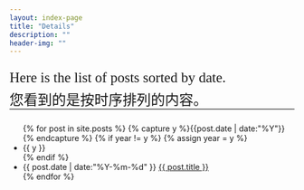 ```yaml
---
layout: index-page
title: "Details"
description: ""
header-img: ""
---
```


<p style="font-family: 'STSong', serif;font-weight:200;font-size:25px">Here is the list of posts sorted by date.</p>
<p style="font-family: 'STSong', serif;font-size:25px;border-bottom:1px solid #000;margin-top:-20px">您看到的是按时序排列的内容。</p>
<ul class="listing">
{% for post in site.posts %}
  {% capture y %}{{post.date | date:"%Y"}}{% endcapture %}
  {% if year != y %}
    {% assign year = y %}
    <li class="listing-seperator">{{ y }}</li>
  {% endif %}
  <li class="listing-item">
    <time datetime="{{ post.date | date:"%Y-%m-%d" }}">{{ post.date | date:"%Y-%m-%d" }}</time>
    <a href="{{ post.url }}" title="{{ post.title }}">{{ post.title }}</a>
  </li>
{% endfor %}
</ul>
